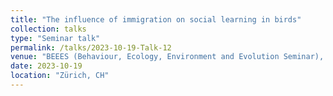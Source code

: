 ```yaml
---
title: "The influence of immigration on social learning in birds"
collection: talks
type: "Seminar talk"
permalink: /talks/2023-10-19-Talk-12
venue: "BEEES (Behaviour, Ecology, Environment and Evolution Seminar), University of Zürich"
date: 2023-10-19
location: "Zürich, CH"
---
```

